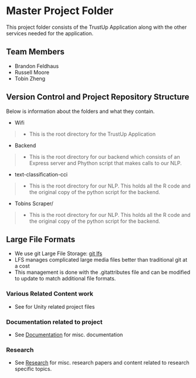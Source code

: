 # Master Project Folder

This project folder consists of the TrustUp Application along with the other services needed for the application.

## Team Members

* []()Brandon Feldhaus
* []()Russell Moore
* []()Tobin Zheng

## Version Control and Project Repository Structure

Below is information about the folders and what they contain.

* []() Wifi
> * This is the root directory for the TrustUp Application   
* []() Backend
> * This is the root directory for our backend which consists of an Express server and Phython script that makes calls to our NLP.
* []() text-classification-cci
> * This is the root directory for our NLP. This holds all the R code and the original copy of the python script for the backend.
* []() Tobins Scraper/
> * This is the root directory for our NLP. This holds all the R code and the original copy of the python script for the backend.

## Large File Formats

* We use git Large File Storage: [git lfs](https://git-lfs.github.com/)
* LFS manages complicated large media files better than traditional git at a cost
* This management is done with the .gitattributes file and can be modified to update to match additional file formats.

### Various Related Content work

* See []() for Unity related project files

### Documentation related to project

* See [Documentation](/Documentation) for misc. documentation

### Research

* See [Research](/Research) for misc. research papers and content related to research specific topics.
